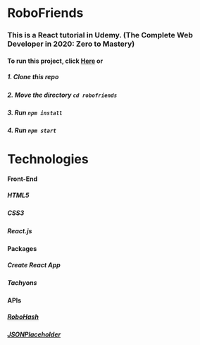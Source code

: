 # RoboFriends


### This is a React tutorial in Udemy. (The Complete Web Developer in 2020: Zero to Mastery)

#### To run this project, click [Here](https://chansookim316.github.io/robofriends/) or

##### 1. Clone this repo

##### 2. Move the directory `cd robofriends`

##### 3. Run `npm install`

##### 4. Run `npm start`



# Technologies

#### Front-End

##### HTML5

##### CSS3

##### React.js


#### Packages

##### Create React App

##### Tachyons


#### APIs

##### [RoboHash](https://robohash.org/)

##### [JSONPlaceholder](https://jsonplaceholder.typicode.com/)

